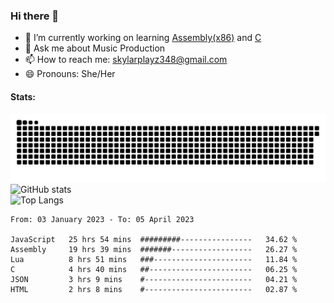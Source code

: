 ### Hi there 👋

- 🔭 I’m currently working on learning [Assembly(x86)](https://github.com/SkylarPlayz348/Assembly-Coding) and [C](https://github.com/SkylarPlayz348/C-Coding)
- 💬 Ask me about Music Production
- 📫 How to reach me: skylarplayz348@gmail.com
- 😄 Pronouns: She/Her

#### Stats:
![Snake](https://raw.githubusercontent.com/Skylarplayz348/Skylarplayz348/snake/github-contribution-grid-snake-dark.svg)
<br>
![GitHub stats](https://github-readme-stats.vercel.app/api?username=skylarplayz348&count_private=true&show_icons=true&theme=omni)
<br>
![Top Langs](https://github-readme-stats.vercel.app/api/top-langs/?username=skylarplayz348&layout=compact&theme=omni)
<!--START_SECTION:waka-->

```text
From: 03 January 2023 - To: 05 April 2023

JavaScript   25 hrs 54 mins  #########----------------   34.62 %
Assembly     19 hrs 39 mins  #######------------------   26.27 %
Lua          8 hrs 51 mins   ###----------------------   11.84 %
C            4 hrs 40 mins   ##-----------------------   06.25 %
JSON         3 hrs 9 mins    #------------------------   04.21 %
HTML         2 hrs 8 mins    #------------------------   02.87 %
```

<!--END_SECTION:waka-->
